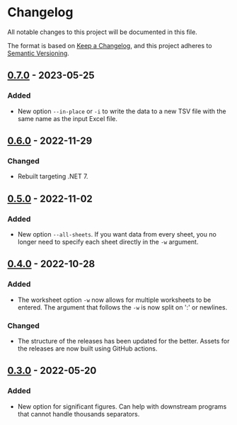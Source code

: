 # Changelog

All notable changes to this project will be documented in this file.

The format is based on [Keep a Changelog](https://keepachangelog.com/en/1.0.0/),
and this project adheres to [Semantic Versioning](https://semver.org/spec/v2.0.0.html).


## [0.7.0](https://github.com/mitchpaulus/excelchop/compare/v0.6.0...v0.7.0) - 2023-05-25

### Added

- New option `--in-place` or `-i` to write the data to a new TSV file with the same name as the input Excel file.

## [0.6.0](https://github.com/mitchpaulus/excelchop/compare/v0.5.0...v0.6.0) - 2022-11-29

### Changed

- Rebuilt targeting .NET 7.

## [0.5.0] - 2022-11-02

### Added

- New option `--all-sheets`. If you want data from every sheet, you no longer need to specify each sheet directly in the `-w` argument.

## [0.4.0] - 2022-10-28

### Added

- The worksheet option `-w` now allows for multiple worksheets to be entered.
  The argument that follows the `-w` is now split on ':' or newlines.

### Changed

- The structure of the releases has been updated for the better.
  Assets for the releases are now built using GitHub actions.

## [0.3.0] - 2022-05-20

### Added

- New option for significant figures.
  Can help with downstream programs that cannot handle thousands separators.


[0.3.0]: https://github.com/mitchpaulus/excelchop/compare/v0.2.3...v0.3.0
[0.4.0]: https://github.com/mitchpaulus/excelchop/compare/v0.3.0...v0.4.0
[0.5.0]: https://github.com/mitchpaulus/excelchop/compare/v0.4.0...v0.5.0
